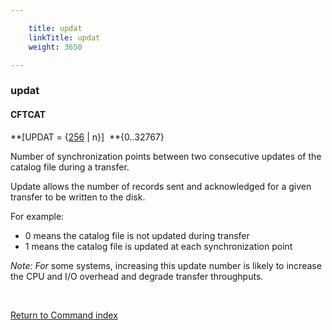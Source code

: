```yaml
---

    title: updat
    linkTitle: updat
    weight: 3650

---
```

<span id="updat"></span>

### updat

#### CFTCAT

**\[UPDAT = {<span style="text-decoration: underline;">256</span>
| n}\]  **{0..32767}

Number of synchronization points between two consecutive updates of
the catalog file during a transfer.

Update allows the number of records sent and acknowledged for a given
transfer to be written to the disk.

For example:

- 0 means the catalog
    file is not updated during transfer
- 1 means the catalog
    file is updated at each synchronization point

*Note: For* some systems, increasing
this update number is likely to increase the CPU and I/O overhead and
degrade transfer throughputs.

 

[Return to Command index](../../)
